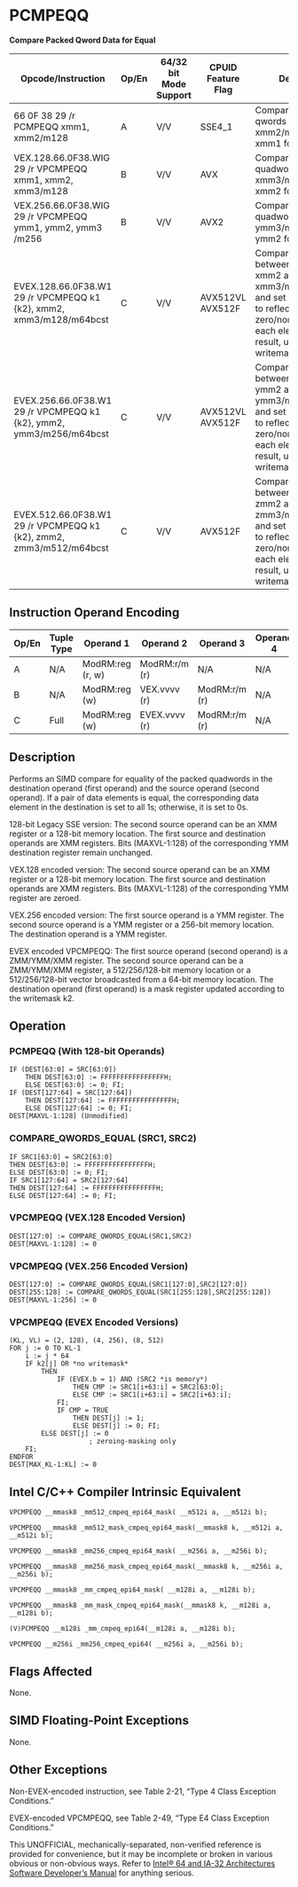 # PCMPEQQ

**Compare Packed Qword Data for Equal**

| Opcode/Instruction                                                  | Op/En | 64/32 bit Mode Support | CPUID Feature Flag | Description                                                                                                                                                                           |
| ------------------------------------------------------------------- | ----- | ---------------------- | ------------------ | ------------------------------------------------------------------------------------------------------------------------------------------------------------------------------------- |
| 66 0F 38 29 /r PCMPEQQ xmm1, xmm2/m128                              | A     | V/V                    | SSE4_1             | Compare packed qwords in xmm2/m128 and xmm1 for equality.                                                                                                                             |
| VEX.128.66.0F38.WIG 29 /r VPCMPEQQ xmm1, xmm2, xmm3/m128            | B     | V/V                    | AVX                | Compare packed quadwords in xmm3/m128 and xmm2 for equality.                                                                                                                          |
| VEX.256.66.0F38.WIG 29 /r VPCMPEQQ ymm1, ymm2, ymm3 /m256           | B     | V/V                    | AVX2               | Compare packed quadwords in ymm3/m256 and ymm2 for equality.                                                                                                                          |
| EVEX.128.66.0F38.W1 29 /r VPCMPEQQ k1 {k2}, xmm2, xmm3/m128/m64bcst | C     | V/V                    | AVX512VL AVX512F   | Compare Equal between int64 vector xmm2 and int64 vector xmm3/m128/m64bcst, and set vector mask k1 to reflect the zero/nonzero status of each element of the result, under writemask. |
| EVEX.256.66.0F38.W1 29 /r VPCMPEQQ k1 {k2}, ymm2, ymm3/m256/m64bcst | C     | V/V                    | AVX512VL AVX512F   | Compare Equal between int64 vector ymm2 and int64 vector ymm3/m256/m64bcst, and set vector mask k1 to reflect the zero/nonzero status of each element of the result, under writemask. |
| EVEX.512.66.0F38.W1 29 /r VPCMPEQQ k1 {k2}, zmm2, zmm3/m512/m64bcst | C     | V/V                    | AVX512F            | Compare Equal between int64 vector zmm2 and int64 vector zmm3/m512/m64bcst, and set vector mask k1 to reflect the zero/nonzero status of each element of the result, under writemask. |

## Instruction Operand Encoding

| Op/En | Tuple Type | Operand 1        | Operand 2     | Operand 3     | Operand 4 |
| ----- | ---------- | ---------------- | ------------- | ------------- | --------- |
| A     | N/A        | ModRM:reg (r, w) | ModRM:r/m (r) | N/A           | N/A       |
| B     | N/A        | ModRM:reg (w)    | VEX.vvvv (r)  | ModRM:r/m (r) | N/A       |
| C     | Full       | ModRM:reg (w)    | EVEX.vvvv (r) | ModRM:r/m (r) | N/A       |

## Description

Performs an SIMD compare for equality of the packed quadwords in the destination operand (first operand) and the source operand (second operand). If a pair of data elements is equal, the corresponding data element in the destination is set to all 1s; otherwise, it is set to 0s.

128-bit Legacy SSE version: The second source operand can be an XMM register or a 128-bit memory location. The first source and destination operands are XMM registers. Bits (MAXVL-1:128) of the corresponding YMM destination register remain unchanged.

VEX.128 encoded version: The second source operand can be an XMM register or a 128-bit memory location. The first source and destination operands are XMM registers. Bits (MAXVL-1:128) of the corresponding YMM register are zeroed.

VEX.256 encoded version: The first source operand is a YMM register. The second source operand is a YMM register or a 256-bit memory location. The destination operand is a YMM register.

EVEX encoded VPCMPEQQ: The first source operand (second operand) is a ZMM/YMM/XMM register. The second source operand can be a ZMM/YMM/XMM register, a 512/256/128-bit memory location or a 512/256/128-bit vector broadcasted from a 64-bit memory location. The destination operand (first operand) is a mask register updated according to the writemask k2.

## Operation

### PCMPEQQ (With 128-bit Operands)

```
IF (DEST[63:0] = SRC[63:0])
    THEN DEST[63:0] := FFFFFFFFFFFFFFFFH;
    ELSE DEST[63:0] := 0; FI;
IF (DEST[127:64] = SRC[127:64])
    THEN DEST[127:64] := FFFFFFFFFFFFFFFFH;
    ELSE DEST[127:64] := 0; FI;
DEST[MAXVL-1:128] (Unmodified)

```

### COMPARE_QWORDS_EQUAL (SRC1, SRC2)

```
IF SRC1[63:0] = SRC2[63:0]
THEN DEST[63:0] := FFFFFFFFFFFFFFFFH;
ELSE DEST[63:0] := 0; FI;
IF SRC1[127:64] = SRC2[127:64]
THEN DEST[127:64] := FFFFFFFFFFFFFFFFH;
ELSE DEST[127:64] := 0; FI;

```

### VPCMPEQQ (VEX.128 Encoded Version)

```
DEST[127:0] := COMPARE_QWORDS_EQUAL(SRC1,SRC2)
DEST[MAXVL-1:128] := 0

```

### VPCMPEQQ (VEX.256 Encoded Version)

```
DEST[127:0] := COMPARE_QWORDS_EQUAL(SRC1[127:0],SRC2[127:0])
DEST[255:128] := COMPARE_QWORDS_EQUAL(SRC1[255:128],SRC2[255:128])
DEST[MAXVL-1:256] := 0

```

### VPCMPEQQ (EVEX Encoded Versions)

```
(KL, VL) = (2, 128), (4, 256), (8, 512)
FOR j := 0 TO KL-1
    i := j * 64
    IF k2[j] OR *no writemask*
        THEN
            IF (EVEX.b = 1) AND (SRC2 *is memory*)
                THEN CMP := SRC1[i+63:i] = SRC2[63:0];
                ELSE CMP := SRC1[i+63:i] = SRC2[i+63:i];
            FI;
            IF CMP = TRUE
                THEN DEST[j] := 1;
                ELSE DEST[j] := 0; FI;
        ELSE DEST[j] := 0
                    ; zeroing-masking only
    FI;
ENDFOR
DEST[MAX_KL-1:KL] := 0

```

## Intel C/C++ Compiler Intrinsic Equivalent

```
VPCMPEQQ __mmask8 _mm512_cmpeq_epi64_mask( __m512i a, __m512i b);

```

```
VPCMPEQQ __mmask8 _mm512_mask_cmpeq_epi64_mask(__mmask8 k, __m512i a, __m512i b);

```

```
VPCMPEQQ __mmask8 _mm256_cmpeq_epi64_mask( __m256i a, __m256i b);

```

```
VPCMPEQQ __mmask8 _mm256_mask_cmpeq_epi64_mask(__mmask8 k, __m256i a, __m256i b);

```

```
VPCMPEQQ __mmask8 _mm_cmpeq_epi64_mask( __m128i a, __m128i b);

```

```
VPCMPEQQ __mmask8 _mm_mask_cmpeq_epi64_mask(__mmask8 k, __m128i a, __m128i b);

```

```
(V)PCMPEQQ __m128i _mm_cmpeq_epi64(__m128i a, __m128i b);

```

```
VPCMPEQQ __m256i _mm256_cmpeq_epi64( __m256i a, __m256i b);

```

## Flags Affected

None.

## SIMD Floating-Point Exceptions

None.

## Other Exceptions

Non-EVEX-encoded instruction, see Table 2-21, “Type 4 Class Exception Conditions.”

EVEX-encoded VPCMPEQQ, see Table 2-49, “Type E4 Class Exception Conditions.”

This UNOFFICIAL, mechanically-separated, non-verified reference is provided for convenience, but it may be
incomplete or broken in various obvious or non-obvious
ways. Refer to [Intel® 64 and IA-32 Architectures Software Developer’s Manual](https://software.intel.com/en-us/download/intel-64-and-ia-32-architectures-sdm-combined-volumes-1-2a-2b-2c-2d-3a-3b-3c-3d-and-4) for anything serious.

